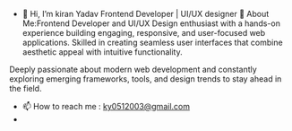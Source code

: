 - 👋 Hi, I’m kiran Yadav
  Frontend Developer | UI/UX designer
💫 About Me:Frontend Developer and UI/UX Design enthusiast with a hands-on experience building engaging, responsive, and user-focused web applications. Skilled in creating seamless user interfaces that combine aesthetic appeal with intuitive functionality.

 Deeply passionate about modern web development and constantly exploring emerging frameworks, tools, and design trends to stay ahead in the field.
- 📫 How to reach me : ky0512003@gmail.com
- 
 
